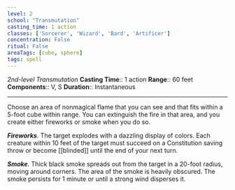 ```yaml
---
level: 2
school: "Transmutation"
casting_time: 1 action
classes: ['Sorcerer', 'Wizard', 'Bard', 'Artificer']
concentration: False
ritual: False
areaTags: [cube, sphere]
tags: spell
---
```


_2nd-level Transmutation_
**Casting Time**:: 1 action
**Range**:: 60 feet
**Components**:: V, S
**Duration**:: Instantaneous

---

Choose an area of nonmagical flame that you can see and that fits within a 5-foot cube within range. You can extinguish the fire in that area, and you create either fireworks or smoke when you do so.


**_Fireworks_**. The target explodes with a dazzling display of colors. Each creature within 10 feet of the target must succeed on a Constitution saving throw or become [[blinded]] until the end of your next turn.

**_Smoke_**. Thick black smoke spreads out from the target in a 20-foot radius, moving around corners. The area of the smoke is heavily obscured. The smoke persists for 1 minute or until a strong wind disperses it.


